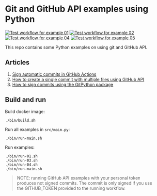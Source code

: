 # Git and GitHub API examples using Python

[![Test workflow for example 01](https://github.com/josecelano/pygithub/actions/workflows/example-01.yml/badge.svg)](https://github.com/josecelano/pygithub/actions/workflows/example-01.yml) [![Test workflow for example 02](https://github.com/josecelano/pygithub/actions/workflows/example-02.yml/badge.svg)](https://github.com/josecelano/pygithub/actions/workflows/example-02.yml) [![Test workflow for example 04](https://github.com/josecelano/pygithub/actions/workflows/example-04.yml/badge.svg)](https://github.com/josecelano/pygithub/actions/workflows/example-04.yml) [![Test workflow for example 05](https://github.com/josecelano/pygithub/actions/workflows/example-05.yml/badge.svg)](https://github.com/josecelano/pygithub/actions/workflows/example-05.yml)

This repo contains some Python examples on using git and GitHub API.

## Articles

1. [Sign automatic commits in GitHub Actions](./docs/how_to_sign_automatic_commits_in_github_actions.md)
2. [How to create a single commit with multiple files using GitHub API](./docs/how_to_create_a_single_commit_with_multiple_files_using_github_api.md)
3. [How to sign commits using the GitPython package](./docs/how_to_sign_commits_using_the_gitpython_package.md)

## Build and run

Build docker image:

```shell
./bin/build.sh
```

Run all examples in `src/main.py`:

```shell
./bin/run-main.sh
```

Run examples:

```shell
./bin/run-01.sh
./bin/run-03.sh
./bin/run-04.sh
./bin/run-main.sh
```

> NOTE: running GitHub API examples with your personal token produces not signed commits. The commit is only signed if you use the GITHUB_TOKEN provided to the running workflow.
